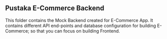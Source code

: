 ## Pustaka E-Commerce Backend

This folder contains the Mock Backend created for E-Commerce App. It contains different API end-points and database configuration for building E-Commerce; so that you can focus on building Frontend. 


 
